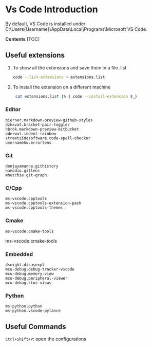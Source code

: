 # Vs Code Introduction

By default, VS Code is installed under C:\Users\{Username}\AppData\Local\Programs\Microsoft VS Code.

**Contents**
[TOC]

## Useful extensions
1. To show all the extensions and save them in a file .list
    ```sh
    code --list-extensions > extensions.list
    ```
1. To install the extension on a different machine
    ```sh
     cat extensions.list |% { code --install-extension $_}
    ```

### Editor
```
bierner.markdown-preview-github-styles
dzhavat.bracket-pair-toggler
hbrok.markdown-preview-bitbucket
oderwat.indent-rainbow
streetsidesoftware.code-spell-checker
usernamehw.errorlens
```
### Git
```
donjayamanne.githistory
eamodio.gitlens
mhutchie.git-graph
```
### C/Cpp
```
ms-vscode.cpptools
ms-vscode.cpptools-extension-pack
ms-vscode.cpptools-themes
```
### Cmake
```
ms-vscode.cmake-tools
```
ms-vscode.cmake-tools

### Embedded
```
dseight.disasexpl
mcu-debug.debug-tracker-vscode
mcu-debug.memory-view
mcu-debug.peripheral-viewer
mcu-debug.rtos-views
```

### Python
```
ms-python.python
ms-python.vscode-pylance
```

## Useful Commands
`Ctrl+Shift+P`: open the configurations